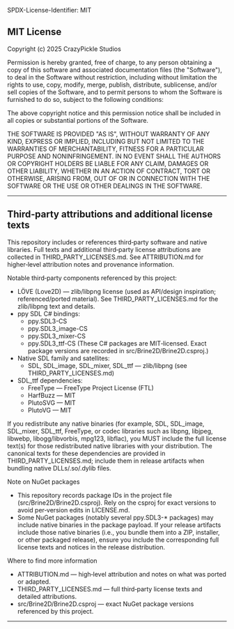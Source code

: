﻿SPDX-License-Identifier: MIT

MIT License
-----------------------------------------------------------------------
Copyright (c) 2025 CrazyPickle Studios

Permission is hereby granted, free of charge, to any person obtaining a copy
of this software and associated documentation files (the "Software"), to deal
in the Software without restriction, including without limitation the rights
to use, copy, modify, merge, publish, distribute, sublicense, and/or sell
copies of the Software, and to permit persons to whom the Software is
furnished to do so, subject to the following conditions:

The above copyright notice and this permission notice shall be included in all
copies or substantial portions of the Software.

THE SOFTWARE IS PROVIDED "AS IS", WITHOUT WARRANTY OF ANY KIND, EXPRESS OR
IMPLIED, INCLUDING BUT NOT LIMITED TO THE WARRANTIES OF MERCHANTABILITY,
FITNESS FOR A PARTICULAR PURPOSE AND NONINFRINGEMENT. IN NO EVENT SHALL THE
AUTHORS OR COPYRIGHT HOLDERS BE LIABLE FOR ANY CLAIM, DAMAGES OR OTHER
LIABILITY, WHETHER IN AN ACTION OF CONTRACT, TORT OR OTHERWISE, ARISING FROM,
OUT OF OR IN CONNECTION WITH THE SOFTWARE OR THE USE OR OTHER DEALINGS IN THE
SOFTWARE.

-----------------------------------------------------------------------
Third‑party attributions and additional license texts
-----------------------------------------------------------------------

This repository includes or references third‑party software and native libraries.
Full texts and additional third‑party license attributions are collected in
THIRD_PARTY_LICENSES.md. See ATTRIBUTION.md for higher‑level attribution notes
and provenance information.

Notable third‑party components referenced by this project:
- LÖVE (Love2D) — zlib/libpng license (used as API/design inspiration; referenced/ported material). See THIRD_PARTY_LICENSES.md for the zlib/libpng text and details.
- ppy SDL C# bindings:
  - ppy.SDL3-CS
  - ppy.SDL3_image-CS
  - ppy.SDL3_mixer-CS
  - ppy.SDL3_ttf-CS
  (These C# packages are MIT‑licensed. Exact package versions are recorded in src/Brine2D/Brine2D.csproj.)
- Native SDL family and satellites:
  - SDL, SDL_image, SDL_mixer, SDL_ttf — zlib/libpng (see THIRD_PARTY_LICENSES.md)
- SDL_ttf dependencies:
  - FreeType — FreeType Project License (FTL)
  - HarfBuzz — MIT
  - PlutoSVG — MIT
  - PlutoVG — MIT

If you redistribute any native binaries (for example, SDL, SDL_image, SDL_mixer, SDL_ttf, FreeType, or codec libraries such as libpng, libjpeg, libwebp, libogg/libvorbis, mpg123, libflac), you MUST include the full license text(s) for those redistributed native libraries with your distribution. The canonical texts for these dependencies are provided in THIRD_PARTY_LICENSES.md; include them in release artifacts when bundling native DLLs/.so/.dylib files.

Note on NuGet packages
- This repository records package IDs in the project file (src/Brine2D/Brine2D.csproj). Rely on the csproj for exact versions to avoid per‑version edits in LICENSE.md.
- Some NuGet packages (notably several ppy.SDL3-* packages) may include native binaries in the package payload. If your release artifacts include those native binaries (i.e., you bundle them into a ZIP, installer, or other packaged release), ensure you include the corresponding full license texts and notices in the release distribution.

Where to find more information
- ATTRIBUTION.md — high‑level attribution and notes on what was ported or adapted.
- THIRD_PARTY_LICENSES.md — full third‑party license texts and detailed attributions.
- src/Brine2D/Brine2D.csproj — exact NuGet package versions referenced by this project.

-----------------------------------------------------------------------